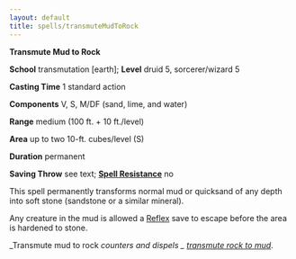 ```yaml
---
layout: default
title: spells/transmuteMudToRock
---
```

 **Transmute Mud to Rock**

**School** transmutation [earth]; **Level** druid 5, sorcerer/wizard 5

**Casting Time** 1 standard action

**Components** V, S, M/DF (sand, lime, and water)

**Range** medium (100 ft. + 10 ft./level)

**Area** up to two 10-ft. cubes/level (S)

**Duration** permanent

**Saving Throw** see text; **[Spell Resistance](../glossary#_spell-resistance)** no

This spell permanently transforms normal mud or quicksand of any depth into soft stone (sandstone or a similar mineral).

Any creature in the mud is allowed a [Reflex](../combat#_reflex) save to escape before the area is hardened to stone.

_Transmute mud to rock _counters and dispels _ [transmute rock to mud](transmuteRockToMud#_transmute-rock-to-mud)_.


